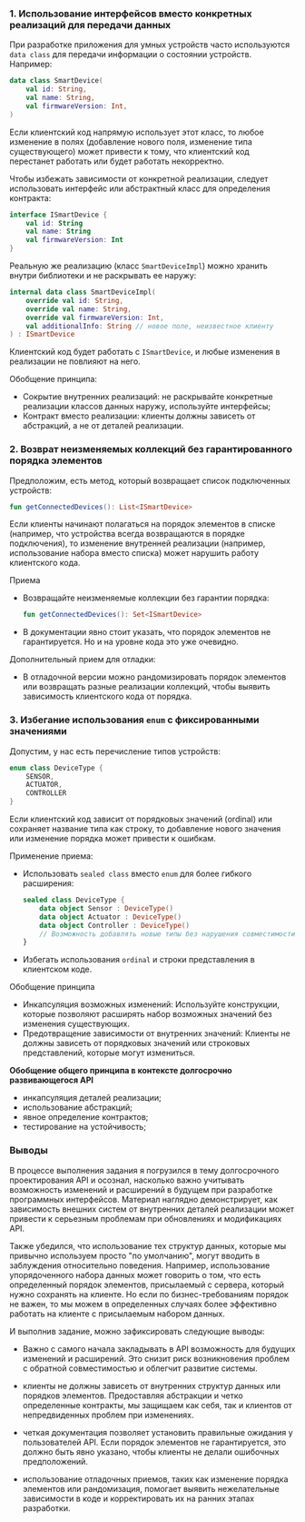### 1. Использование интерфейсов вместо конкретных реализаций для передачи данных

При разработке приложения для умных устройств часто используются `data class` для передачи информации о состоянии устройств. Например:

  ```kotlin
  data class SmartDevice(
      val id: String,
      val name: String,
      val firmwareVersion: Int,
  )
  ```

Если клиентский код напрямую использует этот класс, то любое изменение в полях (добавление нового поля, изменение типа существующего) может привести к тому, что клиентский код перестанет работать или будет работать некорректно.

Чтобы избежать зависимости от конкретной реализации, следует использовать интерфейс или абстрактный класс для определения контракта:

```kotlin
interface ISmartDevice {
    val id: String
    val name: String
    val firmwareVersion: Int
}
```

Реальную же реализацию (класс `SmartDeviceImpl`) можно хранить внутри библиотеки и не раскрывать ее наружу:

```kotlin
internal data class SmartDeviceImpl(
    override val id: String,
    override val name: String,
    override val firmwareVersion: Int,
    val additionalInfo: String // новое поле, неизвестное клиенту
) : ISmartDevice
```

Клиентский код будет работать с `ISmartDevice`, и любые изменения в реализации не повлияют на него.

Обобщение принципа:

- Сокрытие внутренних реализаций: не раскрывайте конкретные реализации классов данных наружу, используйте интерфейсы;
- Контракт вместо реализации: клиенты должны зависеть от абстракций, а не от деталей реализации.

### 2. Возврат неизменяемых коллекций без гарантированного порядка элементов

Предположим, есть метод, который возвращает список подключенных устройств:

```kotlin
fun getConnectedDevices(): List<ISmartDevice>
```

Если клиенты начинают полагаться на порядок элементов в списке (например, что устройства всегда возвращаются в порядке подключения), то изменение внутренней реализации (например, использование набора вместо списка) может нарушить работу клиентского кода.

Приема

- Возвращайте неизменяемые коллекции без гарантии порядка:

  ```kotlin
  fun getConnectedDevices(): Set<ISmartDevice>
  ```

- В документации явно стоит указать, что порядок элементов не гарантируется. Но и на уровне кода это уже очевидно.

Дополнительный прием для отладки:

- В отладочной версии можно рандомизировать порядок элементов или возвращать разные реализации коллекций, чтобы выявить зависимость клиентского кода от порядка.

### 3. Избегание использования `enum` с фиксированными значениями

Допустим, у нас есть перечисление типов устройств:

```kotlin
enum class DeviceType {
    SENSOR,
    ACTUATOR,
    CONTROLLER
}
```

Если клиентский код зависит от порядковых значений (ordinal) или сохраняет название типа как строку, то добавление нового значения или изменение порядка может привести к ошибкам.

Применение приема:

- Использовать `sealed class` вместо `enum` для более гибкого расширения:

  ```kotlin
  sealed class DeviceType {
      data object Sensor : DeviceType()
      data object Actuator : DeviceType()
      data object Controller : DeviceType()
      // Возможность добавлять новые типы без нарушения совместимости
  }
  ```

- Избегать использования `ordinal` и строки представления в клиентском коде.

Обобщение принципа

  - Инкапсуляция возможных изменений: Используйте конструкции, которые позволяют расширять набор возможных значений без изменения существующих.
  - Предотвращение зависимости от внутренних значений: Клиенты не должны зависеть от порядковых значений или строковых представлений, которые могут измениться.

**Обобщение общего принципа в контексте долгосрочно развивающегося API**

- инкапсуляция деталей реализации;
- использование абстракций;
- явное определение контрактов;
- тестирование на устойчивость;

### Выводы

В процессе выполнения задания я погрузился в тему долгосрочного проектирования API 
и осознал, насколько важно учитывать возможность изменений и расширений в будущем при разработке программных интерфейсов. 
Материал наглядно демонстрирует, как зависимость внешних систем от внутренних деталей реализации может привести к серьезным проблемам при обновлениях и модификациях API.

Также убедился, что использование тех структур данных, которые мы привычно используем просто "по умолчанию", могут вводить в заблуждения относительно поведения.
Например, использование упорядоченного набора данных может говорить о том, что есть определенный порядок элементов, присылаемый с сервера, который нужно сохранять на клиенте.
Но если по бизнес-требованиям порядок не важен, то мы можем в определенных случаях более эффективно работать на клиенте с присылаемым набором данных.

И выполнив задание, можно зафиксировать следующие выводы:
- Важно с самого начала закладывать в API возможность для будущих изменений и расширений. Это снизит риск возникновения проблем с обратной совместимостью и облегчит развитие системы.

- клиенты не должны зависеть от внутренних структур данных или порядков элементов. Предоставляя абстракции и четко определенные контракты, мы защищаем как себя, так и клиентов от непредвиденных проблем при изменениях.

- четкая документация позволяет установить правильные ожидания у пользователей API. Если порядок элементов не гарантируется, это должно быть явно указано, чтобы клиенты не делали ошибочных предположений.

- использование отладочных приемов, таких как изменение порядка элементов или рандомизация, помогает выявить нежелательные зависимости в коде и корректировать их на ранних этапах разработки.